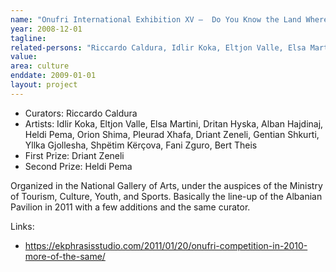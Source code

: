 ```yaml
---
name: "Onufri International Exhibition XV –  Do You Know the Land Where Paradoxes Bloom"
year: 2008-12-01
tagline:
related-persons: "Riccardo Caldura, Idlir Koka, Eltjon Valle, Elsa Martini, Alban Hajdinaj, Heldi Pema, Orion Shima, Pleurad Xhafa, Driant Zeneli, Gentian Shkurti, Yllka Gjollesha, Shpëtim Kërçova, Fani Zguro, Bert Theis, Rubens Shima, Ylli Pango"
value:
area: culture
enddate: 2009-01-01
layout: project
---
```

* Curators: Riccardo Caldura
* Artists: Idlir Koka, Eltjon Valle, Elsa Martini, Dritan Hyska, Alban Hajdinaj, Heldi Pema, Orion Shima, Pleurad Xhafa, Driant Zeneli, Gentian Shkurti, Yllka Gjollesha, Shpëtim Kërçova, Fani Zguro, Bert Theis
* First Prize: Driant Zeneli
* Second Prize: Heldi Pema

Organized in the National Gallery of Arts, under the auspices of the Ministry of Tourism, Culture, Youth, and Sports.
Basically the line-up of the Albanian Pavilion in 2011 with a few additions and the same curator.


Links:
* <https://ekphrasisstudio.com/2011/01/20/onufri-competition-in-2010-more-of-the-same/>

